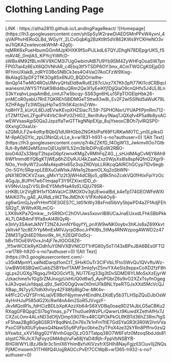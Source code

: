 <h1>Clothing Landing Page </h1> <hr>
LINK : https://atha2810.github.io/LandingPageReact/
![Homepage](https://lh3.googleusercontent.com/yhSpSyW2rawDiAEDSMnPPxW4yxnI_4qVAlPhvHERoQLBd_WGyIY_2LCvGqbKg2BzKt9t5dV862KWs9YCKHeNO3vwJ1iQKA2xwIevcekWhM-42g0j-tqMRK6xPueHbumGGmMJpKHXK9fSoPlJLkdL67QYJDhgN78DEpgrUK5_fSmAV4E_0mjlAS_KPYcjYiWfcD-sWBx4M92fBLm1KV9XCM3i7UgGwbimAtB7U9Yb9SM4ZyWHFqOoaSW7pnFPI07iai4z8EsX6QOVNhAR_c4Ebq3tf1rTSDP6OY3mx_4CmTWGCgK0EjpDGRFhlnUXlakB_zdRY03BoSNBCk3es4O4VaO7AoCFzW9Xixg-8kAIag53pDF2TfK3Og8Sx6NJO_BQDOriwlhe-lbnQp14TwMO4ROsUMvyQHsEld8wRutE287cUxz7X7Kh3pft77lKI1cdCRBqcIwanesmUWYSTfVaK98ld4buQRm2Qe3I1yEeiKfj1DjjQiaO9cnQHfx5J4UL8LnS3kYxqhvLpxpAmBd_cmtJI7w5bcqy-SS63gn6HLu15FpTOGElpHbk26-jmMCoR0yabU7RrE7QKREh58lDMGeTSttw83w8i_Ev2F2wI5SlNd5aWuK79LXZHFAgyTz3WDjqzHpTwS1h5K4zctnZrWn-hd8HY3_kUrUL8DJdEVwKEvpXHZSiac7L59-7SPHONxrUYUAPfiPjmRm712-zTZM112eiLZFgoPV4VbC9nPz0ZHlG2_RerilhAvy1NaqTJQXqfv4P5a9b8yxACwEWVsasAjpS0Qa2JzpzIfaTwGTTkgNNpEXjp_8ujYseoxCBOh7jvlRQSP0-0XxngC0xaUx-sZQMULF2w4otfqrBQbQ1dURHGbbZNGKblPaf69FfJRKwM0TC_yn0LpIksGM-6pAOjGYIc_zpU3NnQLvLLe_k=w1831-h931-s-no?authuser=0)
![Alt Text](https://lh3.googleusercontent.com/q7r4kZZKfD_f4OgW13_JwkmvlIOo7GtbRJt-8ytM62eM5znxOjEUqiW1L52m3b1bDiPnjEoW2RBO-bioO4dZs33btpT2tspxG6pfzwnxKMgZvRMhFqZ4G_j_sHJdMAgCvMjY8Ah96Wf1mmd6YQ6gKTjWEp6hZiDyRJU4kZaahZxz0WjsXs6ls8spNQfnO2Xgr9-NOo_Ym9yW72uoMxAkpdHx65z3vpZRDVpLLRiKcqQAIRChGCyp7IDv9egbOn-5GYc5RqrxpLEBXuOaWIskJWte1q2bamOLXq2oSbWN-pNX18D9CKVZxas_gMxY1z2t3jWH4dCBjo5_qIBk5hoZcxkVQ0fHtixFpiYzOc4GgJp_8UPH7wbTImqapT3Y9fZXixctDD_d-kV9NvUzqZrV5LBnEY5MsfHaA9zELIQjU795R-cHKBLUr2VgB1H1xf1OAVaUrC3MOXOv3gUEwoalBd_k4eTp174GEOWFeWXlMAlK07Iv_gAE_AURdLzWZTteJMDhX-V1FKnNi4Oy8-zg6wGmGjJyxPrHmf10ESGES7C_Id01kWy3BxFnd5lbVy5bjwPD4aZFfAdjFEhSR2gT_WWtvKRLmCG-LXK9xKPa7Qmkw__tv5R9DrC2hOVlJws5xovrilB8UCaJnaEUxxdLFhkSBbPkkAL7LOAB4mF9Ya9xAl48tQyRj-e3nVy3SAietJkNYT2NZ4JvnNY6qyfYj_pnXW9wNK0oybv3hKJs8aZ69XkvtykItvkF1zc8E7rYpMmEsMIVJyrpDBocJrPKIBs_5tMq4RNWzpogAWWD2z47Z8M3TgQt4ED1Ibnvi9k_IH_fi2EQIF0d5cj-bBv11lOoE9V0vxJn4jF7eJIGOG8Z6-_1f5wWCEikRyKDdh1uY0NIVXBVNlCDT1rIfG80y5oTi143xBPxJBA6BEs0FTl2=w1789-h920-s-no?authuser=0)
![Alt Text](https://lh3.googleusercontent.com/-u35l4MpmYLxalNdDarqd1onCtT_SHxKOuTr3CIFVbL1FtoSWvQu1QVvftuWz-UwBW06SBQwlCukbZ5BYbvfTAMF3mlqfyrZ5nvYXAe5Is9xppxCoXD2fzF8higLps2UGXg7RgsqJ1HQOGcVf3j_NUT7Erg33lg3tDvSDMD8YLMoSsXzEjyrWJzkachme1v1GgSrZMJnxgzUxHUQ0d6w5_AyoPGbrZ6s9vO2XZxTsyfnOgegkJA3vqwlJxfdqajLq9z_SeIOGOgQvwOt0mUI1kBNLYpeRTGJsXXd5McVcQJXBap_lN7yyS7tdhXhrIyy4ZF88fpBlgOw-MK4v-k4fFc2CvQYSFrrkLiajVE9BoY4jymwvHEindlhLEKdEy5b3TLHSpZQuDJbOsW4yHnHJuP585dG2XcRwf4nA4m2SoR5JVvgzF-JkvMQolR1s_fdHCizBDLbXpKAzzXb64rS6XVDBq0oaq9D21AJbLG5aCBKu2RXqgGFBQpgCSI7bgYmas_p7YThu0ue9WzPLrQwwrLt9KuwdXZethAfHx7JCXZoLOmr4ALxND3dOfjVDmp5907Rrx4RCQPOkPkOLRKBTd36hZ3Rm7tgSxF5haa2Bg8Gg8GSR3Y8qdNnLDn76x7k1nFmTtlE7GdSYaGR3t3R0W2hnVVaPxoC0FbX0UFybwsQ4NawS5y6PzFpc0bheZtyTPoX4ze32kYRn8Pffnv0zsQbYswbz_xXV14tgg02YWvthGqpOjLzO37Tatpq38O7W6Fsfz0Mzoq5bdJds81sIqstC7RiJlcX7qFoyzGMA8qVuFa68jYaD4tRjh-FppVbNSBYB-8HGWWYLiBzJ6k9r3c1imIX6YhlmBxfvKIVzxfrXSHIh8NayFgjzIl3Ciuv0j2NQsPjlMCmxoem31THl6fQ4UojjRAOCcPvEf7CCWpB=w1365-h932-s-no?authuser=0)



